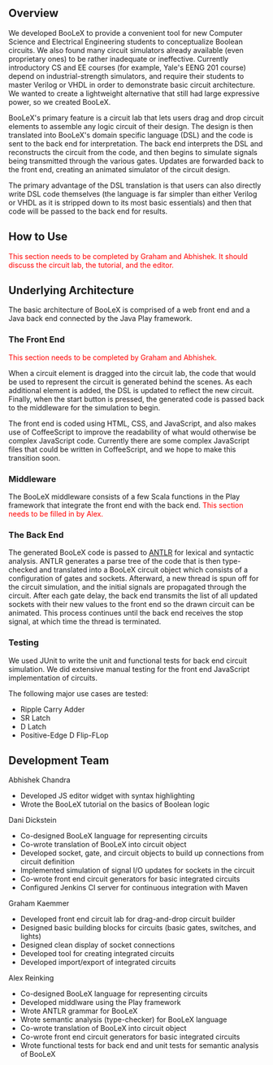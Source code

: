 ## Overview ##

We developed BooLeX to provide a convenient tool for new Computer Science and Electrical Engineering students to conceptualize Boolean circuits.  We also found many circuit simulators already available (even proprietary ones) to be rather inadequate or ineffective.  Currently introductory CS and EE courses (for example, Yale's EENG 201 course) depend on industrial-strength simulators, and require their students to master Verilog or VHDL in order to demonstrate basic circuit architecture.  We wanted to create a lightweight alternative that still had large expressive power, so we created BooLeX.

BooLeX's primary feature is a circuit lab that lets users drag and drop circuit elements to assemble any logic circuit of their design.  The design is then translated into BooLeX's domain specific language (DSL) and the code is sent to the back end for interpretation.  The back end interprets the DSL and reconstructs the circuit from the code, and then begins to simulate signals being transmitted through the various gates.  Updates are forwarded back to the front end, creating an animated simulator of the circuit design.

The primary advantage of the DSL translation is that users can also directly write DSL code themselves (the language is far simpler than either Verilog or VHDL as it is stripped down to its most basic essentials) and then that code will be passed to the back end for results.

## How to Use ##
<font color="red">This section needs to be completed by Graham and Abhishek.  It should discuss the circuit lab, the tutorial, and the editor.</font>

## Underlying Architecture ##
The basic architecture of BooLeX is comprised of a web front end and a Java back end connected by the Java Play framework.

### The Front End ###
<font color="red">This section needs to be completed by Graham and Abhishek.</font>

When a circuit element is dragged into the circuit lab, the code that would be used to represent the circuit is generated behind the scenes.  As each additional element is added, the DSL is updated to reflect the new circuit.  Finally, when the start button is pressed, the generated code is passed back to the middleware for the simulation to begin.

The front end is coded using HTML, CSS, and JavaScript, and also makes use of CoffeeScript to improve the readability of what would otherwise be complex JavaScript code.  Currently there are some complex JavaScript files that could be written in CoffeeScript, and we hope to make this transition soon.

### Middleware ###

The BooLeX middleware consists of a few Scala functions in the Play framework that integrate the front end with the back end.  <font color="red">This section needs to be filled in by Alex.</font>

### The Back End ###
The generated BooLeX code is passed to [ANTLR](http://www.antlr.org/) for lexical and syntactic analysis.  ANTLR generates a parse tree of the code that is then type-checked and translated into a BooLeX circuit object which consists of a configuration of gates and sockets.  Afterward, a new thread is spun off for the circuit simulation, and the initial signals are propagated through the circuit.  After each gate delay, the back end transmits the list of all updated sockets with their new values to the front end so the drawn circuit can be animated.  This process continues until the back end receives the stop signal, at which time the thread is terminated.

### Testing ###
We used JUnit to write the unit and functional tests for back end circuit simulation.  We did extensive manual testing for the front end JavaScript implementation of circuits.

The following major use cases are tested:
- Ripple Carry Adder
- SR Latch
- D Latch
- Positive-Edge D Flip-FLop

## Development Team ##
Abhishek Chandra
- Developed JS editor widget with syntax highlighting
- Wrote the BooLeX tutorial on the basics of Boolean logic

Dani Dickstein
- Co-designed BooLeX language for representing circuits
- Co-wrote translation of BooLeX into circuit object
- Developed socket, gate, and circuit objects to build up connections from circuit definition
- Implemented simulation of signal I/O updates for sockets in the circuit
- Co-wrote front end circuit generators for basic integrated circuits
- Configured Jenkins CI server for continuous integration with Maven

Graham Kaemmer
- Developed front end circuit lab for drag-and-drop circuit builder
- Designed basic building blocks for circuits (basic gates, switches, and lights)
- Designed clean display of socket connections
- Developed tool for creating integrated circuits
- Developed import/export of integrated circuits

Alex Reinking
- Co-designed BooLeX language for representing circuits
- Developed middlware using the Play framework
- Wrote ANTLR grammar for BooLeX
- Wrote semantic analysis (type-checker) for BooLeX language
- Co-wrote translation of BooLeX into circuit object
- Co-wrote front end circuit generators for basic integrated circuits
- Wrote functional tests for back end and unit tests for semantic analysis of BooLeX
